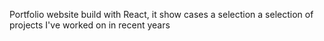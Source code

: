 Portfolio website build with React, it show cases a selection a selection of projects I've worked on in recent years 
